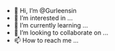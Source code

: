 - 👋 Hi, I’m @Gurleensin
- 👀 I’m interested in ...
- 🌱 I’m currently learning ...
- 💞️ I’m looking to collaborate on ...
- 📫 How to reach me ...

<!---
Gurleensin/Gurleensin is a ✨ special ✨ repository because its `README.md` (this file) appears on your GitHub profile.
You can click the Preview link to take a look at your changes.
--->
